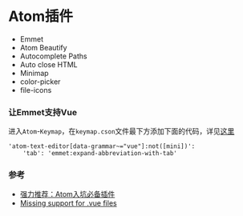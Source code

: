 # Atom插件

* Emmet
* Atom Beautify
* Autocomplete Paths
* Auto close HTML
* Minimap
* color-picker
* file-icons

### 让Emmet支持Vue
进入`Atom`-`Keymap`，在`keymap.cson`文件最下方添加下面的代码，详见[这里](https://github.com/emmetio/emmet-atom/issues/364)

	'atom-text-editor[data-grammar~="vue"]:not([mini])':
	    'tab': 'emmet:expand-abbreviation-with-tab'

### 参考
* [强力推荐：Atom入坑必备插件](http://blog.csdn.net/m13026178198/article/details/52843849)
* [Missing support for .vue files](https://github.com/emmetio/emmet-atom/issues/364)